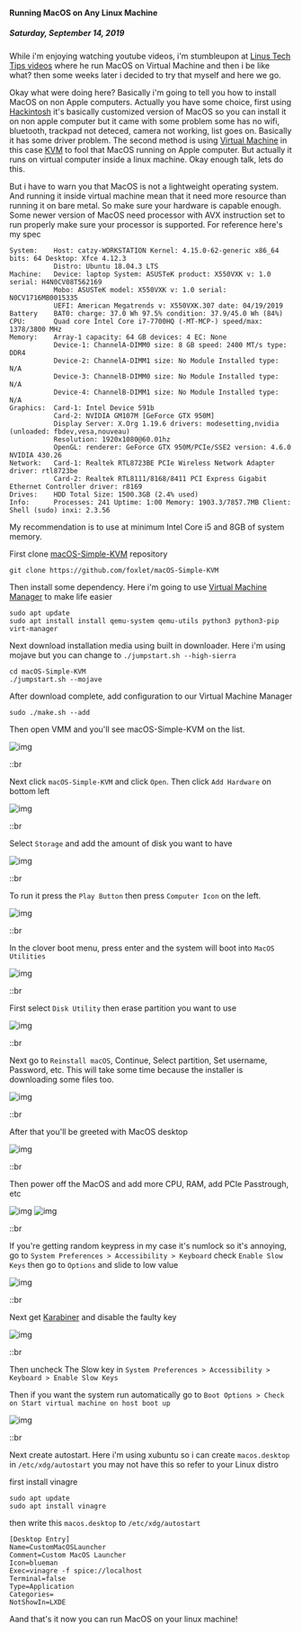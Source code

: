 #### Running MacOS on Any Linux Machine
##### *Saturday, September 14, 2019*
While i'm enjoying watching youtube videos, i'm stumbleupon at [Linus Tech Tips videos](https://www.youtube.com/watch?v=ATnpEOo3GJA) where he run MacOS on Virtual Machine and then i be like what? 
then some weeks later i decided to try that myself and here we go.

Okay what were doing here? Basically i'm going to tell you how to install MacOS on non Apple computers. 
Actually you have some choice, first using [Hackintosh](https://hackintosh.com/) it's basically customized version of MacOS so 
you can install it on non apple computer but it came with some problem some has no wifi, bluetooth, 
trackpad not deteced, camera not working, list goes on. Basically it has some driver problem. The 
second method is using [Virtual Machine](https://en.wikipedia.org/wiki/Virtual_machine) in this case 
[KVM](https://www.redhat.com/en/topics/virtualization/what-is-KVM) to fool that MacOS running on Apple computer. But actually it 
runs on virtual computer inside a linux machine. Okay enough talk, lets do this.

But i have to warn you that MacOS is not a lightweight operating system. And running it inside virtual machine 
mean that it need more resource than running it on bare metal. So make sure your hardware is capable enough. 
Some newer version of MacOS need processor with AVX instruction set to run properly make sure your processor is 
supported. For reference here's my spec
```
System:    Host: catzy-WORKSTATION Kernel: 4.15.0-62-generic x86_64 bits: 64 Desktop: Xfce 4.12.3
           Distro: Ubuntu 18.04.3 LTS
Machine:   Device: laptop System: ASUSTeK product: X550VXK v: 1.0 serial: H4N0CV08T562169
           Mobo: ASUSTeK model: X550VXK v: 1.0 serial: N0CV1716MB0015335
           UEFI: American Megatrends v: X550VXK.307 date: 04/19/2019
Battery    BAT0: charge: 37.0 Wh 97.5% condition: 37.9/45.0 Wh (84%)
CPU:       Quad core Intel Core i7-7700HQ (-MT-MCP-) speed/max: 1378/3800 MHz
Memory:    Array-1 capacity: 64 GB devices: 4 EC: None
           Device-1: ChannelA-DIMM0 size: 8 GB speed: 2400 MT/s type: DDR4
           Device-2: ChannelA-DIMM1 size: No Module Installed type: N/A
           Device-3: ChannelB-DIMM0 size: No Module Installed type: N/A
           Device-4: ChannelB-DIMM1 size: No Module Installed type: N/A
Graphics:  Card-1: Intel Device 591b
           Card-2: NVIDIA GM107M [GeForce GTX 950M]
           Display Server: X.Org 1.19.6 drivers: modesetting,nvidia (unloaded: fbdev,vesa,nouveau)
           Resolution: 1920x1080@60.01hz
           OpenGL: renderer: GeForce GTX 950M/PCIe/SSE2 version: 4.6.0 NVIDIA 430.26
Network:   Card-1: Realtek RTL8723BE PCIe Wireless Network Adapter driver: rtl8723be
           Card-2: Realtek RTL8111/8168/8411 PCI Express Gigabit Ethernet Controller driver: r8169
Drives:    HDD Total Size: 1500.3GB (2.4% used)
Info:      Processes: 241 Uptime: 1:00 Memory: 1903.3/7857.7MB Client: Shell (sudo) inxi: 2.3.56
```
My recommendation is to use at minimum Intel Core i5 and 8GB of system memory.

First clone [macOS-Simple-KVM](https://github.com/foxlet/macOS-Simple-KVM) repository
```
git clone https://github.com/foxlet/macOS-Simple-KVM
```

Then install some dependency. Here i'm going to use [Virtual Machine Manager](https://virt-manager.org/) to make life easier
```
sudo apt update
sudo apt install install qemu-system qemu-utils python3 python3-pip virt-manager
```

Next download installation media using built in downloader. Here i'm using mojave but you can change to `./jumpstart.sh --high-sierra`
```
cd macOS-Simple-KVM
./jumpstart.sh --mojave
```

After download complete, add configuration to our Virtual Machine Manager
```
sudo ./make.sh --add
```

Then open VMM and you'll see macOS-Simple-KVM on the list.

![img](./posts/2019-09-13-running-macos-on-any-linux-machine/1.jpg)

::br

Next click `macOS-Simple-KVM` and click `Open`. Then click `Add Hardware` on bottom left

![img](./posts/2019-09-13-running-macos-on-any-linux-machine/2.jpg)

::br

Select `Storage` and add the amount of disk you want to have

![img](./posts/2019-09-13-running-macos-on-any-linux-machine/3.jpg)

::br

To run it press the `Play Button` then press `Computer Icon` on the left. 

![img](./posts/2019-09-13-running-macos-on-any-linux-machine/4.jpg)

::br

In the clover boot menu, press enter and the system will boot into `MacOS Utilities`

![img](./posts/2019-09-13-running-macos-on-any-linux-machine/5.jpg)

::br

First select `Disk Utility` then erase partition you want to use

![img](./posts/2019-09-13-running-macos-on-any-linux-machine/6.jpg)

::br

Next go to `Reinstall macOS`, Continue, Select partition, Set username, Password, etc. 
This will take some time because the installer is downloading some files too.

![img](./posts/2019-09-13-running-macos-on-any-linux-machine/7.jpg)

::br

After that you'll be  greeted with MacOS desktop

![img](./posts/2019-09-13-running-macos-on-any-linux-machine/8.jpg)

::br

Then power off the MacOS and add more CPU, RAM, add PCIe Passtrough, etc

![img](./posts/2019-09-13-running-macos-on-any-linux-machine/9.jpg)
![img](./posts/2019-09-13-running-macos-on-any-linux-machine/10.jpg)

::br

If you're getting random keypress in my case it's numlock so it's annoying, go to `System Preferences > Accessibility > Keyboard` 
check `Enable Slow Keys` then go to `Options` and slide to low value

![img](./posts/2019-09-13-running-macos-on-any-linux-machine/11.jpg)

::br

Next get [Karabiner](https://pqrs.org/osx/karabiner/) and disable the faulty key

![img](./posts/2019-09-13-running-macos-on-any-linux-machine/13.jpg)

::br

Then uncheck The Slow key in `System Preferences > Accessibility > Keyboard > Enable Slow Keys`

Then if you want the system run automatically go to `Boot Options > Check on Start virtual machine on host boot up`

![img](./posts/2019-09-13-running-macos-on-any-linux-machine/12.jpg)

::br

Next create autostart. Here i'm using xubuntu so i can create `macos.desktop` in `/etc/xdg/autostart` 
you may not have this so refer to your Linux distro

first install vinagre
```
sudo apt update
sudo apt install vinagre
```
then write this `macos.desktop` to `/etc/xdg/autostart` 
```
[Desktop Entry]
Name=CustomMacOSLauncher
Comment=Custom MacOS Launcher
Icon=blueman
Exec=vinagre -f spice://localhost    
Terminal=false
Type=Application
Categories=
NotShowIn=LXDE
```

Aand that's it now you can run MacOS on your linux machine!
